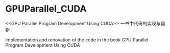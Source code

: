 # GPUParallel_CUDA

\<<GPU Parallel Program Development Using CUDA\>> 一书中代码的实现与翻新 

Implementation and renovation of the code in the book GPU Parallel Program Development Using CUDA
